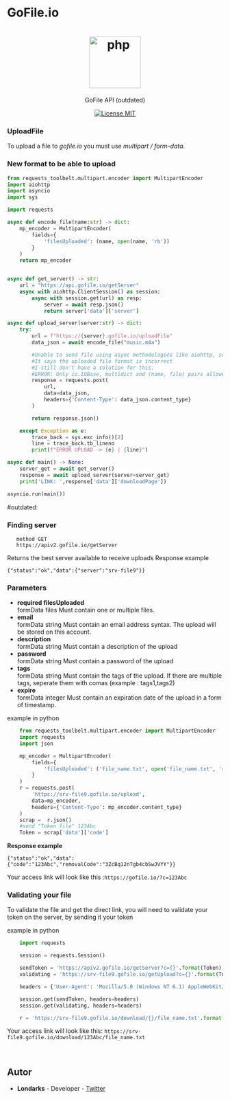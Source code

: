 # GoFile.io

<h1 align="center">
  <img src="https://gofile.io/dist/img/logo-big.png" alt="php" width="120">
</h1>
<p align="center">GoFile API (outdated)</p>

<p align="center">
  <a href="https://opensource.org/licenses/MIT">
    <img src="https://img.shields.io/badge/License-MIT-blue.svg" alt="License MIT">
  </a>
</p>


### UploadFile
To upload a file to *gofile.io* you must use *multipart / form-data*.

### New format to be able to upload
```python
from requests_toolbelt.multipart.encoder import MultipartEncoder
import aiohttp
import asyncio
import sys

import requests

async def encode_file(name:str) -> dict:
    mp_encoder = MultipartEncoder(
        fields={
            'filesUploaded': (name, open(name, 'rb'))
        }
    )
    return mp_encoder


async def get_server() -> str:
    url = "https://api.gofile.io/getServer"
    async with aiohttp.ClientSession() as session:
        async with session.get(url) as resp:
            server = await resp.json()
            return server['data']['server']

async def upload_server(server:str) -> dict:
    try:
        url = f"https://{server}.gofile.io/uploadFile"
        data_json = await encode_file("music.m4a")

        #Unable to send file using async methodologies like aiohttp, some kind of weird error happens
        #It says the uploaded file format is incorrect
        #I still don't have a solution for this.
        #ERROR: Only io.IOBase, multidict and (name, file) pairs allowed, use .add_field() for passing more complex parameters
        response = requests.post(
            url,
            data=data_json, 
            headers={'Content-Type': data_json.content_type}
        )

        return response.json()

    except Exception as e:
        trace_back = sys.exc_info()[2]
        line = trace_back.tb_lineno
        print(f"ERROR UPLOAD -> {e} | {line}")

async def main() -> None:
    server_get = await get_server()
    response = await upload_server(server=server_get)
    print('LINK: ',response['data']['downloadPage'])

asyncio.run(main())

```


#outdated:
### Finding server

```
   method GET
   https://apiv2.gofile.io/getServer
```
Returns the best server available to receive uploads
Response example

```
{"status":"ok","data":{"server":"srv-file9"}}
```
### Parameters
- **required filesUploaded**<br>
formData files
Must contain one or multiple files.
- **email**<br>
formData string
Must contain an email address syntax. The upload will be stored on this account.
- **description**<br>
formData string
Must contain a description of the upload
- **password**<br>
formData string
Must contain a password of the upload
- **tags**<br>
formData string
Must contain the tags of the upload. If there are multiple tags, seperate them with comas (example : tags1,tags2)
- **expire**<br>
formData integer
Must contain an expiration date of the upload in a form of timestamp.

example in python
```python
    from requests_toolbelt.multipart.encoder import MultipartEncoder
    import requests
    import json

    mp_encoder = MultipartEncoder(
        fields={
            'filesUploaded': ('file_name.txt', open('file_name.txt', 'rb'))
        }
    )
    r = requests.post(
        'https://srv-file9.gofile.io/upload',
        data=mp_encoder, 
        headers={'Content-Type': mp_encoder.content_type}
    )
    scrap =  r.json()
    #send "Token file" 123Abc
    Token = scrap['data']['code']
```
  **Response example**
```
{"status":"ok","data":{"code":"123Abc","removalCode":"3ZcBq12nTgb4cbSwJVYY"}}
```
Your access link will look like this :`https://gofile.io/?c=123Abc`

### Validating your file
To validate the file and get the direct link, you will need to validate your token on the server, by sending it your token

example in python
```python
    import requests

    session = requests.Session()

    sendToken = 'https://apiv2.gofile.io/getServer?c={}'.format(Token)
    validating = 'https://srv-file9.gofile.io/getUpload?c={}'.format(Token)

    headers = {'User-Agent': 'Mozilla/5.0 (Windows NT 6.1) AppleWebKit/537.36 (KHTML, like Gecko) Chrome/80.0.3987.163 Safari/537.36 OPR/67.0.3575.137'}

    session.get(sendToken, headers=headers)
    session.get(validating, headers=headers)

    r = 'https://srv-file9.gofile.io/download/{}/file_name.txt'.format(Token)

```
Your access link will look like this: `https://srv-file9.gofile.io/download/123Abc/file_name.txt`

<br>

## Autor
- **Londarks** - Developer - [Twitter](https://twitter.com/londarks)
